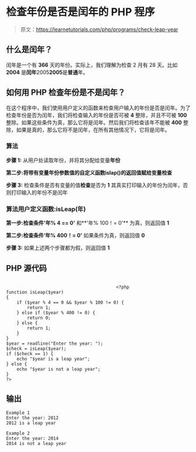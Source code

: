 # 检查年份是否是闰年的 PHP 程序

> 原文：<https://learnetutorials.com/php/programs/check-leap-year>

## 什么是闰年？

闰年是一个有 **366** 天的年份。实际上，我们理解为检查 2 月有 28 天。比如 **2004** 是**闰年**2005**2005**是**普通**年。

## 如何用 PHP 检查年份是不是闰年？

在这个程序中，我们使用用户定义的函数来检查用户输入的年份是否是闰年。为了检查年份是否为闰年，我们将检查输入的年份是否可被 **4** 整除，并且不可被 **100** 整除。如果这些条件为真，那么它将是闰年。然后我们将检查该年不能被 **400** 整除，如果是真的，那么它将不是闰年，在所有其他情况下，它将是闰年。

### 算法

**步骤 1:** 从用户处读取年份，并将其分配给变量**年份**

**第二步:**将带有变量年份参数值的自定义函数**islap()**的返回值赋给变量**检查**

**步骤 3:** 检查条件是否有变量的值**检查**是否为 **1** 其真实打印输入的年份为闰年，否则打印输入的年份不是闰年

### 算法用户定义函数:isLeap(年)

**第一步:**检查条件**'年% 4 == 0'** 和**'年% 100！= 0'** 为真，则返回值 **1**

**第二步:**检查条件**‘年% 400！= 0'** 如果条件为真，则返回值 **0**

**步骤 3:** 如果上述两个步骤都为假，则返回值 **1**

## PHP 源代码

```

                                          <?php
function isLeap($year)
{
    if ($year % 4 == 0 && $year % 100 != 0) {
        return 1;
    } else if ($year % 400 != 0) {
        return 0;
    } else {
        return 1;
    }
}
$year = readline("Enter the year: ");
$check = isLeap($year);
if ($check == 1) {
    echo "$year is a leap year";
} else {
    echo "$year is not a leap year";
}
?>

```

## 输出

```
Example 1
Enter the year: 2012
2012 is a leap year

Example 2
Enter the year: 2014
2014 is not a leap year
```